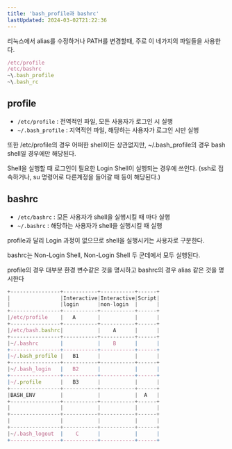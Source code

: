 ```yaml
---
title: 'bash_profile과 bashrc'
lastUpdated: 2024-03-02T21:22:36
---
```


리눅스에서 alias를 수정하거나 PATH를 변경할때, 주로 이 네가지의 파일들을 사용한다.

```js
/etc/profile
/etc/bashrc
~\.bash_profile
~\.bash_rc
```

## profile

- `/etc/profile` : 전역적인 파일, 모든 사용자가 로그인 시 실행
- `~/.bash_profile` : 지역적인 파일, 해당하는 사용자가 로그인 시만 실행

또한 /etc/profile의 경우 어떠한 shell이든 상관없지만, ~/.bash_profile의 경우 bash shell일 경우에만 해당된다.

Shell을 실행할 때 로그인이 필요한 Login Shell이 실헹되는 경우에 쓰인다. (ssh로 접속하거나, su 명령어로 다른계정을 들어갈 때 등이 해당된다.)

## bashrc

- `/etc/bashrc` : 모든 사용자가 shell을 실행시킬 때 마다 실행
- `~/.bashrc` : 해당하는 사용자가 shell을 실행시킬 때 실행

profile과 달리 Login 과정이 없으므로 shell을 실행시키는 사용자로 구분한다.

bashrc는 Non-Login Shell, Non-Login Shell 두 군데에서 모두 실행된다.

profile의 경우 대부분 환경 변수같은 것을 명시하고 bashrc의 경우 alias 같은 것을 명시한다

```js
+----------------+-----------+-----------+------+
|                |Interactive|Interactive|Script|
|                |login      |non-login  |      |
+----------------+-----------+-----------+------+
|/etc/profile    |   A       |           |      |
+----------------+-----------+-----------+------+
|/etc/bash.bashrc|           |    A      |      |
+----------------+-----------+-----------+------+
|~/.bashrc       |           |    B      |      |
+----------------+-----------+-----------+------+
|~/.bash_profile |   B1      |           |      |
+----------------+-----------+-----------+------+
|~/.bash_login   |   B2      |           |      |
+----------------+-----------+-----------+------+
|~/.profile      |   B3      |           |      |
+----------------+-----------+-----------+------+
|BASH_ENV        |           |           |  A   |
+----------------+-----------+-----------+------+
|                |           |           |      |
+----------------+-----------+-----------+------+
|                |           |           |      |
+----------------+-----------+-----------+------+
|~/.bash_logout  |    C      |           |      |
+----------------+-----------+-----------+------+
```
